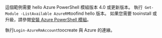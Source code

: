這個範例需要 hello Azure PowerShell 模組版本 4.0 或更新版本。 執行` Get-Module -ListAvailable AzureRM`toofind hello 版本。 如果您需要 tooinstall 或升級，請參閱[安裝 Azure PowerShell 模組](/powershell/azure/install-azurerm-ps)。 

執行`Login-AzureRmAccount`toocreate 與 Azure 的連線。 
